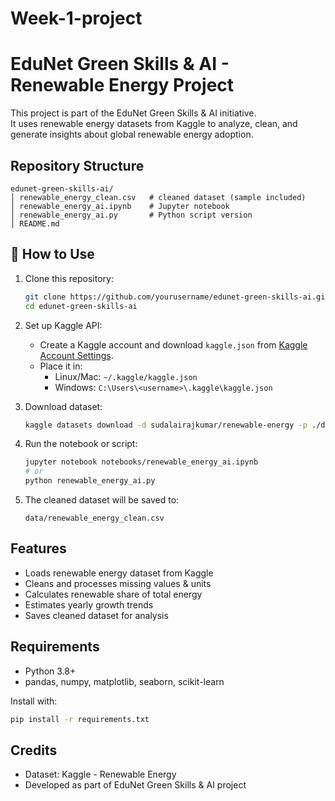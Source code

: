 # Week-1-project
# EduNet Green Skills & AI - Renewable Energy Project

This project is part of the EduNet Green Skills & AI initiative.  
It uses renewable energy datasets from Kaggle to analyze, clean, and generate insights about global renewable energy adoption.

##  Repository Structure
```
edunet-green-skills-ai/
│ renewable_energy_clean.csv   # cleaned dataset (sample included)
│ renewable_energy_ai.ipynb    # Jupyter notebook
│ renewable_energy_ai.py       # Python script version
│ README.md
```

## 🚀 How to Use
1. Clone this repository:
   ```bash
   git clone https://github.com/yourusername/edunet-green-skills-ai.git
   cd edunet-green-skills-ai
   ```

2. Set up Kaggle API:
   - Create a Kaggle account and download `kaggle.json` from [Kaggle Account Settings](https://www.kaggle.com/account).
   - Place it in:  
     - Linux/Mac: `~/.kaggle/kaggle.json`  
     - Windows: `C:\Users\<username>\.kaggle\kaggle.json`

3. Download dataset:
   ```bash
   kaggle datasets download -d sudalairajkumar/renewable-energy -p ./data --unzip
   ```

4. Run the notebook or script:
   ```bash
   jupyter notebook notebooks/renewable_energy_ai.ipynb
   # or
   python renewable_energy_ai.py
   ```

5. The cleaned dataset will be saved to:
   ```
   data/renewable_energy_clean.csv
   ```

## Features
- Loads renewable energy dataset from Kaggle
- Cleans and processes missing values & units
- Calculates renewable share of total energy
- Estimates yearly growth trends
- Saves cleaned dataset for analysis

##  Requirements
- Python 3.8+
- pandas, numpy, matplotlib, seaborn, scikit-learn

Install with:
```bash
pip install -r requirements.txt
```

## Credits
- Dataset: Kaggle - Renewable Energy
- Developed as part of EduNet Green Skills & AI project

